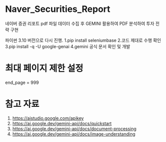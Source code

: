 # Naver_Securities_Report
네이버 증권 리포트 pdf 파일 데이터 수집 후 GEMINI 활용하여 PDF 분석하여 투자 전략 구현


파이썬 3.10 버전으로 다시 진행.
1.pip install seleniumbase
2.코드 제대로 수행 확인
3.pip install -q -U google-genai
4.gemini 공식 문서 확인 및 개발


# 최대 페이지 제한 설정
end_page = 999 

# 참고 자료
1. https://aistudio.google.com/apikey
2. https://ai.google.dev/gemini-api/docs/quickstart
3. https://ai.google.dev/gemini-api/docs/document-processing
4. https://ai.google.dev/gemini-api/docs/image-understanding
